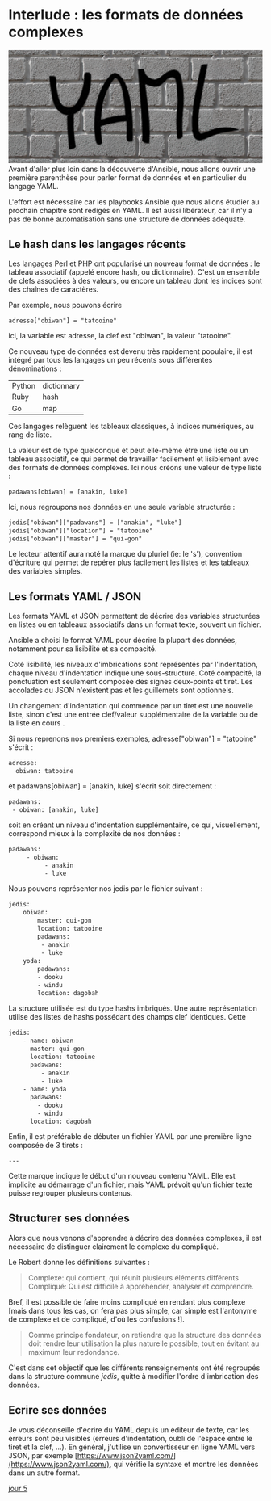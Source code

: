 
# Interlude  : les formats de données complexes 
![enter image description here](https://github.com/PJO2/Ansible-for-network-guys/raw/master/images/YAML%20brick.png)
Avant d'aller plus loin dans la découverte d'Ansible, nous allons ouvrir une première parenthèse pour parler format de données et en particulier du langage YAML.

L'effort est nécessaire car les playbooks Ansible que nous allons étudier au prochain chapitre sont rédigés en YAML. Il est aussi libérateur, car il n'y a pas de bonne automatisation sans une structure de données adéquate.


## Le hash dans les langages récents

Les langages Perl et PHP ont popularisé un nouveau format de données : le tableau associatif (appelé encore hash, ou dictionnaire). C'est un ensemble de clefs associées à des valeurs, ou encore un tableau dont les indices sont des chaînes de caractères.

Par exemple, nous pouvons écrire

    adresse["obiwan"] = "tatooine"

ici, la variable est adresse, la clef est "obiwan", la valeur "tatooine". 


Ce nouveau type de données est devenu très rapidement populaire, il est intégré par tous les langages un peu récents sous différentes dénominations :

|  |  |
|--|--|
|Python  | dictionnary |
|Ruby| hash|
|Go|map|

Ces langages relèguent les tableaux classiques, à indices numériques, au rang de liste.

La valeur est de type quelconque et peut elle-même être une liste ou un tableau associatif, ce qui permet de travailler facilement et lisiblement avec des formats de données complexes.
Ici nous créons une valeur de type liste :

    padawans[obiwan] = [anakin, luke]

Ici, nous regroupons nos données en une seule variable structurée  :

    jedis["obiwan"]["padawans"] = ["anakin", "luke"]
    jedis["obiwan"]["location"] = "tatooine"
    jedis["obiwan"]["master"] = "qui-gon"

Le lecteur attentif aura noté la marque du pluriel (ie: le 's'), convention d'écriture qui permet de repérer plus facilement les listes et les tableaux des variables simples.
 

## Les formats YAML / JSON

Les formats YAML et JSON permettent de décrire des variables structurées en listes ou en tableaux associatifs dans un format texte, souvent un fichier.

Ansible a choisi le format YAML pour décrire la plupart des données, notamment pour sa lisibilité et sa compacité. 

Coté lisibilité, les niveaux d'imbrications sont représentés par l'indentation, chaque niveau d'indentation indique une sous-structure. Coté compacité,  la ponctuation est seulement composée des signes deux-points et tiret. Les accolades du JSON n'existent pas et les guillemets sont  optionnels.

Un changement d'indentation qui commence par un tiret est une nouvelle liste, sinon c'est une entrée clef/valeur supplémentaire de la variable ou de la liste en cours . 

Si nous reprenons nos premiers exemples, 
adresse["obiwan"] = "tatooine" s'écrit  : 

    adresse:
      obiwan: tatooine

 et padawans[obiwan] = [anakin, luke] s'écrit soit directement :
  

    padawans:
     - obiwan: [anakin, luke]

soit en créant un niveau d'indentation supplémentaire, ce qui, visuellement, correspond mieux à la complexité de nos données :

    padawans:
         - obiwan: 
              - anakin
              - luke


Nous pouvons représenter nos jedis par le fichier suivant :

    jedis:
        obiwan:
            master: qui-gon
            location: tatooine
            padawans:
             - anakin
             - luke
        yoda:
            padawans:
            - dooku
            - windu
            location: dagobah

La structure utilisée est du type hashs imbriqués. Une autre représentation utilise des listes de hashs possédant des champs clef identiques. Cette 

    jedis:
        - name: obiwan
          master: qui-gon
          location: tatooine
          padawans:
             - anakin
             - luke
        - name: yoda
          padawans:
            - dooku
            - windu
          location: dagobah

Enfin, il est préférable de débuter un fichier YAML par une première ligne composée de 3 tirets :

    ---
    
Cette marque indique le début d'un nouveau contenu YAML. Elle est implicite au démarrage d'un fichier, mais YAML prévoit qu'un fichier texte puisse regrouper plusieurs contenus.
 

## Structurer ses données

Alors que nous venons d'apprendre à décrire des données complexes, il est nécessaire de distinguer clairement le complexe du compliqué.

Le Robert donne les définitions suivantes :
> Complexe: qui contient, qui réunit plusieurs éléments différents
> Compliqué:   Qui est difficile à appréhender, analyser et comprendre. 

Bref, il est possible de faire moins compliqué en rendant plus complexe [mais dans tous les cas, on fera pas plus simple, car simple est l'antonyme de complexe et de compliqué, d'où les confusions !]. 

> Comme principe fondateur, on retiendra que la structure des données doit rendre leur utilisation la plus naturelle possible, tout en évitant au maximum leur redondance.

C'est dans cet objectif que les différents renseignements ont été regroupés dans la structure commune *jedis*, quitte à modifier l'ordre d'imbrication des données.


## Ecrire ses données 

Je vous déconseille d'écrire du YAML depuis un éditeur de texte, car les erreurs sont peu visibles (erreurs d'indentation,  oubli de l'espace entre le tiret et la clef, ...). En général, j'utilise un convertisseur en ligne YAML vers JSON, par exemple [https://www.json2yaml.com/](https://www.json2yaml.com/), qui vérifie la syntaxe et montre les données dans un autre format.

[jour 5](day_05.md)






<!--stackedit_data:
eyJoaXN0b3J5IjpbLTUxMDQ2NDI0MiwxODAxMTcwMTY0LDE4ND
k3NTc2MCwxMzExMzM3MjkyLDEyNzE4NDMwMDMsLTE2MTQxNzQ5
NTcsLTM5MzY1MTk4MCwxMDA4MjcwMzQ0LC0xNTg2NDYwNzYwLD
E0MDM4MDgwNiwyMTQ1NTQ2NjUwLC05NDk5MDkwNjcsLTk2MTcz
NTYxMCw5NzE2MzU4MDcsLTE5MzY2ODMxNSwtMTE5MzY0NTgzLC
0xNzQ0ODkyODIwLC0xMDEzMDc2ODE1LC0xMzEyMzU0Mjg5LDE3
NTE1OTg3MF19
-->